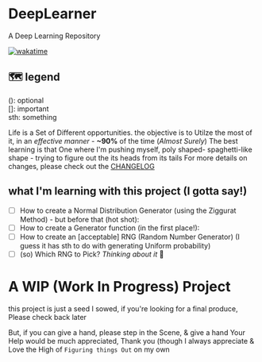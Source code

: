 # DeepLearner
A Deep Learning Repository

[![wakatime](https://wakatime.com/badge/github/adamwillisXanax/DeepLearner.svg)](https://wakatime.com/badge/github/adamwillisXanax/DeepLearner)

## 🗺 legend
(): optional
<br />
[]: important
<br />
sth: something 
 

Life is a Set of Different opportunities. the objective is to Utilze the most of it, in an _effective manner_ - __~90%__ of the time (_Almost Surely_) 
The best learning is that One where I'm pushing myself, poly shaped- spaghetti-like shape - trying to figure out the its heads from its tails
For more details on  changes, please check out the [CHANGELOG](CHANGELOG.md)

## what I'm learning with this project (I gotta say!)
- [ ] How to create a Normal Distribution Generator (using the Ziggurat Method) - but before that (hot shot):
- [ ] How to create a  Generator function (in the first place!):
- [ ] How to create an [acceptable] RNG (Random Number Generator) (I guess it has sth to do with generating  Uniform probability) 
- [ ] (so) Which RNG to Pick?
*Thinking about it* 🤔

# A WIP (Work In Progress) Project
this project is just a seed I sowed,
if you're looking for a final produce,
Please check back later

But, if you can give a hand,
please step in the Scene, & give a hand
Your Help would be much appreciated, Thank you
(though I always appreciate & Love the High of `Figuring things Out` on my own
